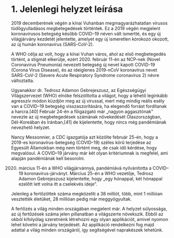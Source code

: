 # 1. Jelenlegi helyzet leírása
2019 decemberének végén a kínai Vuhanban megmagyarázhatatlan vírusos tüdőgyulladásos megbetegedések történtek. Ez a 2019 végén megjelent koronavírusos betegség később COVID–19 néven vált ismertté, és egy új világjárvány kezdetét jelentette, amelyet egy új ismeretlen kórokozó okozott, az új humán koronavírus (SARS-CoV-2). 

A WHO célja az volt, hogy a kínai Vuhan város, ahol az első megbetegedés történt, a stigmát elkerülje, ezért 2020. február 11-én az NCP-nek (Novel Coronavirus Pneumonia) nevezett betegség új nevet kapott COVID-19 (Corona Virus Disease), és az ideiglenes 2019-nCoV koronavírus nevet SARS-CoV-2 (Severe Acute Respiratory Syndrome coronavirus 2) névre változtatta. 

Ugyanakkor dr. Tedrosz Adamon Gebrejeszusz, az Egészségügyi Világszervezet (WHO) elnöke felszólította a világot, hogy a lehető leginkább agresszív módon küzdjön meg az új vírussal, mert még mindig reális esély van a COVID–19 betegség visszaszorítására, ha elegendő forrást fordítanak a harcra.[40] Február 24-én a főigazgató már „nagyon aggasztónak” nevezte az új megbetegedések számának növekedését Olaszországban, Dél-Koreában és Iránban,[41] de kijelentette, hogy nincs még pandémiának nevezhető helyzet.

Nancy Messonnier, a CDC igazgatója azt közölte február 25-én, hogy a 2019-es koronavírus-betegség (COVID–19) széles körű terjedése az Egyesült Államokban még nem történt meg, de csak idő kérdése, hogy megvalósul. A COVID–19 járvány már két olyan kritériumnak is megfelel, ami alapján pandémiának kell besorolni.

2020. március 11-én a WHO világjárvánnyá, pandémiává nyilvánította a COVID–19 koronavírus-járványt. Március 25-én a WHO vezetője, Tedrosz Adamon Gebrejeszusz kijelentette, hogy „egy hónappal, két hónappal ezelőtt lett volna itt a cselekvés ideje”.

Jelenleg a fertőzöttek száma megközelíti a 38 milliót, több, mint 1 millióan vesztették életüket, 28 millióan pedig már meggyógyultak.

A fertőzés a világ minden országában megjelent már. A helyzet súlyossága, az új fertőzések száma jelen pillanatban a világszerte növekszik. Ebből az okból kifolyólag szeretnénk létrehozni egy olyan applikációt, amivel nyomon lehet követni a járvány terjedését. Az applikáció rendelkezni fog majd adattal a világ minden országáról, így segítségével naprakészek lehetünk.
